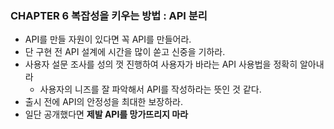 ### CHAPTER 6 복잡성을 키우는 방법 : API 분리

- API를 만들 자원이 있다면 꼭 API를 만들어라.
- 단 구현 전 API 설계에 시간을 많이 쏟고 신중을 기하라.
- 사용자 설문 조사를 성의 껏 진행하여 사용자가 바라는 API 사용법을 정확히 알아내라
    - 사용자의 니즈를 잘 파악해서 API를 작성하라는 뜻인 것 같다.
- 출시 전에 API의 안정성을 최대한 보장하라.
- 일단 공개했다면 **제발 API를 망가뜨리지 마라**
